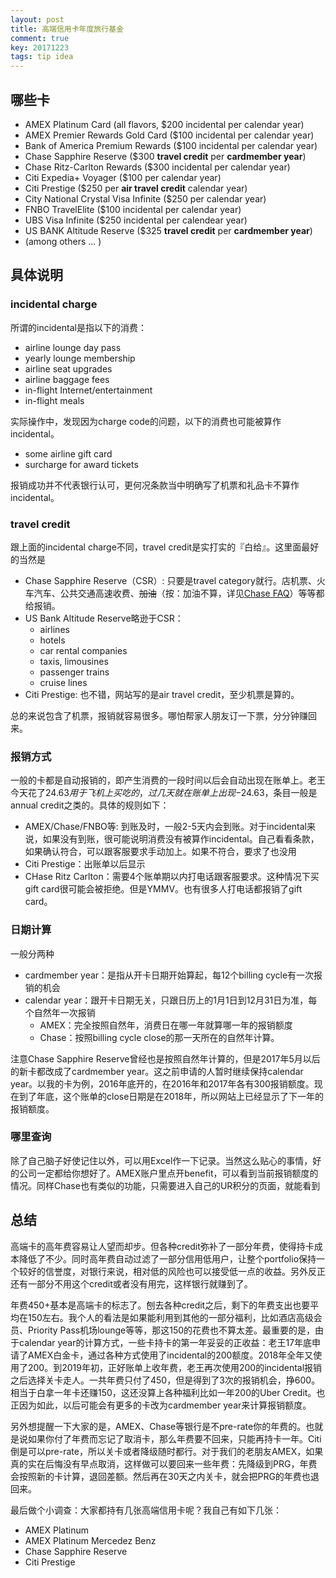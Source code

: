 ```yaml
---
layout: post
title: 高端信用卡年度旅行基金
comment: true
key: 20171223
tags: tip idea
---
```

## 哪些卡
* AMEX Platinum Card (all flavors, $200 incidental per calendar year)
* AMEX Premier Rewards Gold Card ($100 incidental per calendar year)
* Bank of America Premium Rewards ($100 incidental per calendar year)
* Chase Sapphire Reserve ($300 **travel credit** per **cardmember year**)
* Chase Ritz-Carlton Rewards ($300 incidental per calendar year)
* Citi Expedia+ Voyager ($100 per calendar year)
* Citi Prestige ($250 per **air travel credit** calendar year)
* City National Crystal Visa Infinite ($250 per calendar year)
* FNBO TravelElite ($100 incidental per calendar year)
* UBS Visa Infinite ($250 incidental per calendear year)
* US BANK Altitude Reserve ($325 **travel credit** per **cardmember year**)
* (among others ... )

## 具体说明
### incidental charge
所谓的incidental是指以下的消费：

* airline lounge day pass
* yearly lounge membership
* airline seat upgrades
* airline baggage fees
* in-flight Internet/entertainment
* in-flight meals

实际操作中，发现因为charge code的问题，以下的消费也可能被算作incidental。
* some airline gift card
* surcharge for award tickets

报销成功并不代表银行认可，更何况条款当中明确写了机票和礼品卡不算作incidental。


### travel credit
跟上面的incidental charge不同，travel credit是实打实的『白给』。这里面最好的当然是

* Chase Sapphire Reserve（CSR）: 只要是travel category就行。店机票、火车汽车、公共交通高速收费、~~加油~~（按：加油不算，详见[Chase FAQ][chasefaq]）等等都给报销。
* US Bank Altitude Reserve略逊于CSR：
    * airlines
    * hotels
    * car rental companies
    * taxis, limousines
    * passenger trains
    * cruise lines
* Citi Prestige: 也不错，网站写的是air travel credit，至少机票是算的。

总的来说包含了机票，报销就容易很多。哪怕帮家人朋友订一下票，分分钟赚回来。


### 报销方式
一般的卡都是自动报销的，即产生消费的一段时间以后会自动出现在账单上。老王今天花了$24.63用于飞机上买吃的，过几天就在账单上出现-$24.63，条目一般是annual credit之类的。具体的规则如下：

* AMEX/Chase/FNBO等: 到账及时，一般2-5天内会到账。对于incidental来说，如果没有到账，很可能说明消费没有被算作incidental。自己看看条款，如果确认符合，可以跟客服要求手动加上。如果不符合，要求了也没用
* Citi Prestige：出账单以后显示
* CHase Ritz Carlton：需要4个账单期以内打电话跟客服要求。这种情况下买gift card很可能会被拒绝。但是YMMV。也有很多人打电话都报销了gift card。


### 日期计算
一般分两种

* cardmember year：是指从开卡日期开始算起，每12个billing cycle有一次报销的机会
* calendar year：跟开卡日期无关，只跟日历上的1月1日到12月31日为准，每个自然年一次报销
    * AMEX：完全按照自然年，消费日在哪一年就算哪一年的报销额度
    * Chase：按照billing cycle close的那一天所在的自然年计算。
    
注意Chase Sapphire Reserve曾经也是按照自然年计算的，但是2017年5月以后的新卡都改成了cardmember year。这之前申请的人暂时继续保持calendar year。以我的卡为例，2016年底开的，在2016年和2017年各有300报销额度。现在到了年底，这个账单的close日期是在2018年，所以网站上已经显示了下一年的报销额度。


### 哪里查询
除了自己脑子好使记住以外，可以用Excel作一下记录。当然这么贴心的事情，好的公司一定都给你想好了。AMEX账户里点开benefit，可以看到当前报销额度的情况。同样Chase也有类似的功能，只需要进入自己的UR积分的页面，就能看到


## 总结
高端卡的高年费容易让人望而却步。但各种credit弥补了一部分年费，使得持卡成本降低了不少。同时高年费自动过滤了一部分信用低用户，让整个portfolio保持一个较好的信誉度，对银行来说，相对低的风险也可以接受低一点的收益。另外反正还有一部分不用这个credit或者没有用完，这样银行就赚到了。


年费450+基本是高端卡的标志了。刨去各种credit之后，剩下的年费支出也要平均在150左右。我个人的看法是如果能利用到其他的一部分福利，比如酒店高级会员、Priority Pass机场lounge等等，那这150的花费也不算太差。最重要的是，由于calendar year的计算方式，一些卡持卡的第一年妥妥的正收益：老王17年底申请了AMEX白金卡，通过各种方式使用了incidental的200额度。2018年全年又使用了200。到2019年初，正好账单上收年费，老王再次使用200的incidental报销之后选择关卡走人。一共年费只付了450，但是得到了3次的报销机会，挣600。相当于白拿一年卡还赚150，这还没算上各种福利比如一年200的Uber Credit。也正因为如此，以后可能会有更多的卡改为cardmember year来计算报销额度。


另外想提醒一下大家的是，AMEX、Chase等银行是不pre-rate你的年费的。也就是说如果你付了年费而忘记了取消卡，那么年费要不回来，只能再持卡一年。Citi倒是可以pre-rate，所以关卡或者降级随时都行。对于我们的老朋友AMEX，如果真的实在后悔没有早点取消，这样做可以要回来一些年费：先降级到PRG，年费会按照新的卡计算，退回差额。然后再在30天之内关卡，就会把PRG的年费也退回来。


最后做个小调查：大家都持有几张高端信用卡呢？我自己有如下几张：
* AMEX Platinum
* AMEX Platinum Mercedez Benz
* Chase Sapphire Reserve
* Citi Prestige

[chasefaq]: https://www.chase.com/index.jsp?pg_name=ccpmapp/shared/assets/page/Online_Rewards_FAQ





